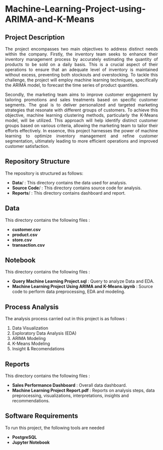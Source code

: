 <p align="center">
  <h1> Machine-Learning-Project-using-ARIMA-and-K-Means </h1>
</p>

## Project Description
<p align="justify">
The project encompasses two main objectives to address distinct needs within the company. Firstly, the inventory team seeks to enhance their inventory management process by accurately estimating the quantity of products to be sold on a daily basis. This is a crucial aspect of their operations to ensure that an adequate level of inventory is maintained without excess, preventing both stockouts and overstocking. To tackle this challenge, the project will employ machine learning techniques, specifically the ARIMA model, to forecast the time series of product quantities.

<p align="justify">
Secondly, the marketing team aims to improve customer engagement by tailoring promotions and sales treatments based on specific customer segments. The goal is to deliver personalized and targeted marketing strategies that resonate with different groups of customers. To achieve this objective, machine learning clustering methods, particularly the K-Means model, will be utilized. This approach will help identify distinct customer groups based on various criteria, allowing the marketing team to tailor their efforts effectively. In essence, this project harnesses the power of machine learning to optimize inventory management and refine customer segmentation, ultimately leading to more efficient operations and improved customer satisfaction.
</p>

## Repository Structure
<p align="justify">
The repository is structured as follows:

  * **Data**/     : This directory contains the data used for analysis.
  * **Source Code**/ : This directory contains source code for analysis.
  * **Reports**/  : This directory contains dashboard and report.

</p>

## Data
<p align="justify">
This directory contains the following files :

  * **customer.csv**
  * **product.csv**
  * **store.csv**
  * **transaction.csv**

</p>

## Notebook
<p align="justify">
This directory contains the following files :
  
  * **Query Machine Learning Project.sql** : Query to analyze Data and EDA.
  * **Machine Learning Project Using ARIMA and K-Means.ipynb** : Source code to perform data preprocessing, EDA and modeling.
  
</p>

## Process Analysis
<p align="justify">
The analysis process carried out in this project is as follows :
  
  1. Data Visualization
  2. Exploratory Data Analysis (EDA)
  3. ARIMA Modeling
  4. K-Means Modeling
  5. Insight & Recomendations
  
</p>

## Reports
<p align="justify">
This directory contains the following files :

  * **Sales Performance Dashboard** : Overall data dashboard.
  * **Machine Learning Project Report.pdf** : Reports on analysis steps, data preprocessing, visualizations, interpretations, insights and recommendations.
</p>

## Software Requirements
<p align="justify">
To run this project, the following tools are needed

  * **PostgreSQL**
  * **Jupyter Notebook**
</p>
